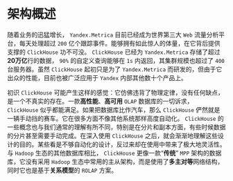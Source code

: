 # 架构概述

随着业务的迅猛增长， `Yandex.Metrica` 目前已经成为世界第三大 `Web` 流量分析平台，每天处理超过 `200` 亿个跟踪事件。能够拥有如此惊人的体量，在它背后提供支撑的 `ClickHouse` 功不可没。 `ClickHouse` 已经为 `Yandex.Metrica` 存储了超过**20万亿**行的数据， `90%` 的自定义查询能够在 `1s` 内返回，其集群规模也超过了 `400` 台服务器。虽然 `ClickHouse` 起初只是为了 `Yandex.Metrica` 而研发的，但由于它出众的性能，目前也被广泛应用于 `Yandex` 内部其他数十个产品上。

初识 `ClickHouse` 可能产生这样的感觉：它仿佛违背了物理定律，没有任何缺点，是一个不真实的存在。一款**高性能**、**高可用** `OLAP` 数据库的一切诉求， `ClickHouse` 似乎都能满足。如果把数据库比作汽车，那么 `ClickHouse` 俨然就是一辆手动挡的赛车。它在很多方面不像其他系统那样高度自动化。 `ClickHouse` 的一些概念也与我们通常的理解有所不同，特别是在分片和副本方面，有些时候数据的分片甚至需要手动完成。在深入使用 `ClickHouse` 之后，就会渐渐地理解这些设计的目的。某些看是不够自动化的设计，反过来却在使用中带来了极大地灵活性。与 `Hadoop` 生态的其他数据库相比， `ClickHouse` 更像一款“**传统**” `MPP` 架构的数据库，它没有采用 `Hadoop` 生态中常用的主从架构，而是使用了**多主对等**网络结构，同时它也是基于**关系模型**的 `ROLAP` 方案。
